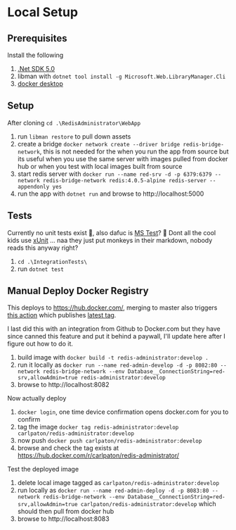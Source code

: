 # Local Setup

## Prerequisites
Install the following

1. [.Net SDK 5.0](https://dotnet.microsoft.com/en-us/download/dotnet/5.0)
1. libman with `dotnet tool install -g Microsoft.Web.LibraryManager.Cli`
1. [docker desktop](https://www.docker.com/products/docker-desktop/)

## Setup
After cloning `cd .\RedisAdministrator\WebApp`

1. run `libman restore` to pull down assets
1. create a bridge `docker network create --driver bridge redis-bridge-network`, this is not needed for the when you run the app from source but its useful when you use the same server with images pulled from docker hub or when you test with local images built from source
1. start redis server with `docker run --name red-srv -d -p 6379:6379 --network redis-bridge-network redis:4.0.5-alpine redis-server --appendonly yes`
1. run the app with `dotnet run` and browse to http://localhost:5000

## Tests
Currently no unit tests exist 🐒, also dafuc is [MS Test](https://carlpaton.github.io/2018/12/unit-testing-with-mstest/)? 🐒 Dont all the cool kids use [xUnit](https://carlpaton.github.io/2019/06/unit-testing-with-xunit/) ... naa they just put monkeys in their markdown, nobody reads this anyway right?

1. `cd .\IntegrationTests\`
1. run `dotnet test`

## Manual Deploy Docker Registry
This deploys to https://hub.docker.com/, merging to master also triggers [this action](https://github.com/carlpaton/RedisAdministrator/actions) which publishes [latest tag](https://hub.docker.com/r/carlpaton/redis-administrator/tags).

I last did this with an integration from Github to Docker.com but they have since canned this feature and put it behind a paywall, I'll update here after I figure out how to do it.

1. build image with `docker build -t redis-administrator:develop .`
1. run it locally as `docker run --name red-admin-develop -d -p 8082:80 --network redis-bridge-network --env Database__ConnectionString=red-srv,allowAdmin=true redis-administrator:develop`
1. browse to http://localhost:8082

Now actually deploy

1. `docker login`, one time device confirmation opens docker.com for you to confirm 
1. tag the image `docker tag redis-administrator:develop carlpaton/redis-administrator:develop`
1. now push `docker push carlpaton/redis-administrator:develop`
1. browse and check the tag exists at https://hub.docker.com/r/carlpaton/redis-administrator/

Test the deployed image

1. delete local image tagged as `carlpaton/redis-administrator:develop`
1. run locally as `docker run --name red-admin-deploy -d -p 8083:80 --network redis-bridge-network --env Database__ConnectionString=red-srv,allowAdmin=true carlpaton/redis-administrator:develop` which should then pull from docker hub
1. browse to http://localhost:8083